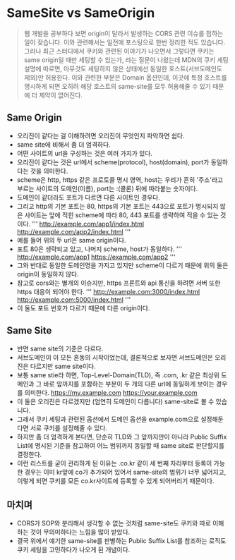 # SameSite vs SameOrigin
> 웹 개발을 공부하다 보면 origin이 달라서 발생하는 CORS 관련 이슈를 접하는 일이 잦습니다. 이와 관련해서는 일전에 포스팅으로 한번 정리한 적도 있습니다. 그러나 최근 스터디에서 쿠키와 관련된 이야기가 나오면서 그렇다면 쿠키는 same origin일 때만 세팅할 수 있는가, 라는 질문이 나왔는데 MDN의 쿠키 세팅 설명에 따르면, 아무것도 세팅하지 않은 상태에선 동일한 호스트(서브도메인도 제외)만 허용한다. 이와 관련한 부분은 Domain 옵션인데, 이곳에 특정 호스트를 명시하게 되면 오히려 해당 호스트의 same-site를 모두 허용해줄 수 있기 때문에 더 제약이 없어진다.   
## Same Origin
- 오리진이 같다는 걸 이해하려면 오리진이 무엇인지 파악하면 쉽다.
- same site에 비해서 좀 더 엄격하다.
- 어떤 사이트의 url을 구성하는 것은 여러 가지가 있다.
- 오리진이 같다는 것은 url에서 scheme(protocol), host(domain), port가 동일하다는 것을 의미한다.
- scheme은 http, https 같은 프로토콜 명시 영역, host는 우리가 흔히 '주소'라고 부르는 사이트의 도메인(이름), port는 :(콜론) 뒤에 따라붙는 숫자이다.
- 도메인이 같더라도 포트가 다르면 다른 사이트인 경우다.
- 그리고 http의 기본 포트는 80, https의 기본 포트는 443으로 포트가 명시되지 않은 사이트는 앞에 적힌 scheme에 따라 80, 443 포트를 생략하여 적을 수 있는 것이다.
'''
http://example.com/app1/index.html
http://example.com/app2/index.html
'''
- 예를 들어 위의 두 url은 same origin이다.
- 포트 80은 생략되고 있고, 나머지 scheme, host가 동일하다.
'''
http://example.com/app1
https://example.com/app2
'''
- 그와 반대로 동일한 도메인명을 가지고 있지만 scheme이 다르기 때문에 위의 둘은 origin이 동일하지 않다.
- 참고로 cors와는 별개의 이슈지만, https 프론트와 api 통신을 하려면 서버 또한 https 대응이 되어야 한다.
'''
http://example.com:3000/index.html
http://example.com:5000/index.html
'''
- 이 둘도 포트 번호가 다르기 때문에 다른 origin이다.
## Same Site
- 반면 same site의 기준은 다르다.
- 서브도메인이 이 모든 혼동의 시작이었는데, 결론적으로 보자면 서브도메인은 오리진은 다르지만 same site이다.
- 보통 same stie라 하면, Top-Level-Domain(TLD), 즉 .com, .kr 같은 최상위 도메인과 그 바로 앞까지를 포함하는 부분이 두 개의 다른 url에 동일하게 보이는 경우를 의미한다.
https://my.example.com
https://your.example.com
- 이 둘은 오리진은 다르겠지만 (엄연히 도메인이 다릅니다) same-site로 볼 수 있습니다.
- 그래서 쿠키 세팅과 관련된 옵션에서 도메인 옵션을 example.com으로 설정해둔다면 서로 쿠키를 설정해줄 수 있다.
- 하지만 좀 더 엄격하게 본다면, 단순히 TLD와 그 앞까지만이 아니라 Public Suffix List에 명시된 기준을 참고하여 어느 범위까지 동일할 때 same site로 판단할지를 결정한다.
- 이런 리스트를 굳이 관리하게 된 이유는 .co.kr 같이 세 번째 자리부터 등록이 가능한 경우는 이미 kr앞에 co가 추가되어 있어서 same-site의 범위가 너무 넓어지고, 이렇게 되면 쿠키를 모든 co.kr사이트에 등록할 수 있게 되어버리기 때문이다.
## 마치며
- CORS가 SOP와 분리해서 생각할 수 없는 것처럼 same-site도 쿠키와 따로 이해하는 것이 무의미하다는 느낌을 많이 받았다.
- 결국 위에서 얘기한 same-site를 판별하는 Public Suffix List를 참조하는 로직도 쿠키 세팅을 고민하다가 나오게 된 개념이다.